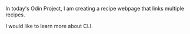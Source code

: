 In today's Odin Project, I am creating a recipe webpage that links multiple recipes.

I would like to learn more about CLI. 
